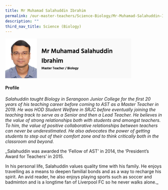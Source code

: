 ```yaml
---
title: Mr Muhamad Salahuddin Ibrahim
permalink: /our-master-teachers/Science-Biology/Mr-Muhamad-Salahuddin-Ibrahim/
description: ""
third_nav_title: Science (Biology)
---
```

<img src="/images/mt72.png" style="width:80%">

#### Profile

_Salahuddin taught Biology in Serangoon Junior College for the first 20 years of his teaching career before coming to AST as a Master Teacher in 2019. He was HOD Student Welfare in SRJC before eventually joining the teaching track to serve as a Senior and then a Lead Teacher. He believes in the value of strong relationships both with students and amongst teachers. To him, the value of positive collaborative relationships between teachers can never be underestimated. He also advocates the power of getting students to step out of their comfort zone and to think critically both in the classroom and beyond._

_Salahuddin was awarded the ‘Fellow of AST’ in 2014, the ‘President’s Award for Teachers’ in 2015.  
  
In his personal life, Salahuddin values quality time with his family. He enjoys travelling as a means to deepen familial bonds and as a way to recharge his spirit. An avid reader, he also enjoys playing sports such as soccer and badminton and is a longtime fan of Liverpool FC so he never walks alone._